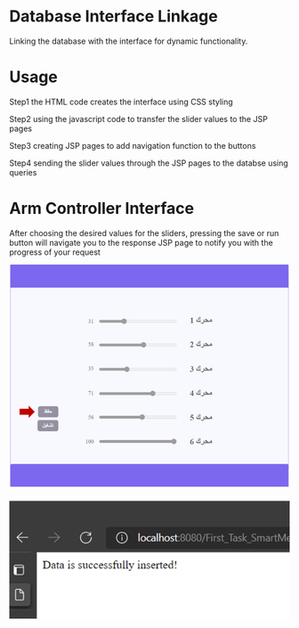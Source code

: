 # Database Interface Linkage
Linking the database with the interface for dynamic functionality.

# Usage
Step1 the HTML code creates the interface using CSS styling 

Step2 using the javascript code to transfer the slider values to the JSP pages

Step3 creating JSP pages to add navigation function to the buttons

Step4 sending the slider values through the JSP pages to the databse using queries 

# Arm Controller Interface 
After choosing the desired values for the sliders, pressing the save or run button will navigate you to the response JSP page to notify you with the progress of your request

![save](save.png)

![response(1)](response(1).png)

